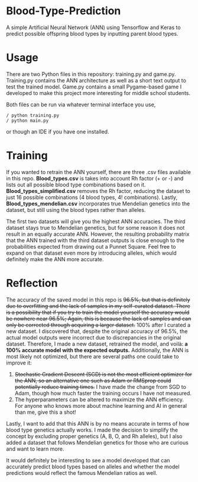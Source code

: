 # Blood-Type-Prediction
A simple Artificial Neural Network (ANN) using Tensorflow and Keras to predict possible offspring blood types by inputting parent blood types.

# Usage
There are two Python files in this repository: training.py and game.py. Training.py contains the ANN architecture as well as a short text output to test the trained model. Game.py contains a small Pygame-based game I developed to make this project more interesting for middle school students.

Both files can be run via whatever terminal interface you use,
```
/ python training.py
/ python main.py
```
or though an IDE if you have one installed.

# Training
If you wanted to retrain the ANN yourself, there are three .csv files available in this repo. **Blood_types.csv** is takes into account Rh factor (+ or -) and lists out all possible blood type combinations based on it. **Blood_types_simplified.csv** removes the Rh factor, reducing the dataset to just 16 possible combinations (4 blood types, 4! combinations). Lastly, **Blood_types_mendelian.csv** incorporates true Mendelian genetics into the dataset, but still using the blood types rather than alleles. 

The first two datasets will give you the highest ANN accuracies. The third dataset stays true to Mendelian genetics, but for some reason it does not result in an equally accurate ANN. However, the resulting probability matrix that the ANN trained with the third dataset outputs is close enough to the probabilities expected from drawing out a Punnet Square. Feel free to expand on that dataset even more by introducing alleles, which would definitely make the ANN more accurate.

# Reflection
The accuracy of the saved model in this repo is ~~96.5%, but that is definitely due to overfitting and the lack of samples in my self-curated dataset. There is a possibility that if you try to train the model yourself the accuracy would be nowhere near 96.5%; Again, this is because the lack of samples and can only be corrected through acquiring a larger dataset.~~ 100% after I curated a new dataset. I discovered that, despite the original accuracy of 96.5%, the actual model outputs were incorrect due to discrepancies in the original dataset. Therefore, I made a new dataset, retrained the model, and voilà: **a 100% accurate model with the expected outputs.**  Additionally, the ANN is most likely not optimized, but there are several paths one could take to improve it:
  1. ~~Stochastic Gradient Descent (SGD) is not the most efficient optimizer for the ANN, so an alternative one such as Adam or RMSprop could potentially reduce training times.~~ I have made the change from SGD to Adam, though how much faster the training occurs I have not measured. 
  2. The hyperparameters can be altered to maximize the ANN efficiency. For anyone who knows more about machine learning and AI in general than me, give this a shot!
  
Lastly, I want to add that this ANN is by no means accurate in terms of how blood type genetics actually works. I
made the decision to simplify the concept by excluding proper genetics (A, B, O, and Rh alleles), but I also added a dataset that follows Mendelian genetics for those who are curious and want to learn more. 

It would definitely be interesting to see a model developed that can accurately predict blood types based on alleles and whether the model predictions would reflect the famous Mendelian ratios as well. 
